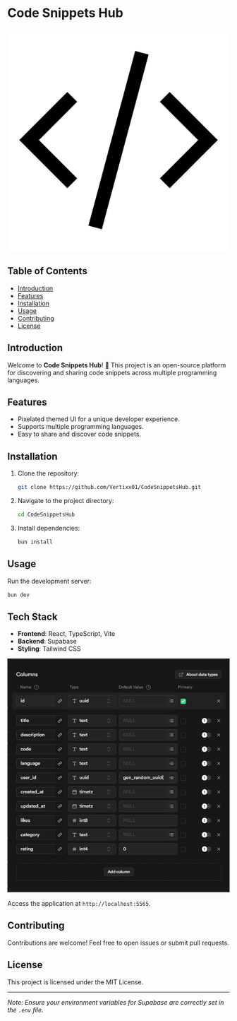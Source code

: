 # Code Snippets Hub

![Project Logo](./public/favicon.svg)

## Table of Contents
- [Introduction](#introduction)
- [Features](#features)
- [Installation](#installation)
- [Usage](#usage)
- [Contributing](#contributing)
- [License](#license)

## Introduction

Welcome to **Code Snippets Hub**! 🎉 This project is an open-source platform for discovering and sharing code snippets across multiple programming languages.

## Features

- Pixelated themed UI for a unique developer experience.
- Supports multiple programming languages.
- Easy to share and discover code snippets.

## Installation

1. Clone the repository:
   ```bash
   git clone https://github.com/Vertixx01/CodeSnippetsHub.git
   ```
2. Navigate to the project directory:
   ```bash
   cd CodeSnippetsHub
   ```
3. Install dependencies:
   ```bash
   bun install
   ```

## Usage

Run the development server:
```bash
bun dev
```

## Tech Stack

- **Frontend**: React, TypeScript, Vite
- **Backend**: Supabase
- **Styling**: Tailwind CSS

![DB Table Structure](./public/db-table.png)

Access the application at `http://localhost:5565`.

## Contributing

Contributions are welcome! Feel free to open issues or submit pull requests.

## License

This project is licensed under the MIT License.

---

*Note: Ensure your environment variables for Supabase are correctly set in the `.env` file.*